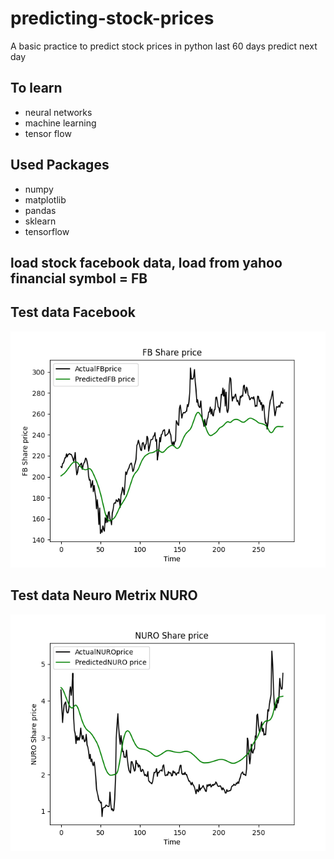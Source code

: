 # predicting-stock-prices

A basic practice to predict stock prices in python
last 60 days predict next day

## To learn

- neural networks
- machine learning
- tensor flow

## Used Packages

- numpy
- matplotlib
- pandas
- sklearn
- tensorflow

## load stock facebook data, load from yahoo financial symbol = FB

## Test data Facebook

![Alt text](./Figure_1.png?raw=true "Facebook Share Price")

## Test data Neuro Metrix NURO

![Alt text](./Figurea_1.png?raw=true "Facebook Share Price")
